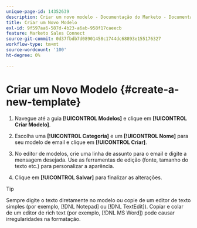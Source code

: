 ```yaml
---
unique-page-id: 14352639
description: Criar um novo modelo - Documentação do Marketo - Documentação do produto
title: Criar um Novo Modelo
exl-id: 9f597aa6-587d-4b23-a6ab-958f17caeecb
feature: Marketo Sales Connect
source-git-commit: 0d37fbdb7d08901458c1744dc68893e155176327
workflow-type: tm+mt
source-wordcount: '100'
ht-degree: 0%

---
```


# Criar um Novo Modelo {#create-a-new-template}

1. Navegue até a guia **[!UICONTROL Modelos]** e clique em **[!UICONTROL Criar Modelo]**.

1. Escolha uma **[!UICONTROL Categoria]** e um **[!UICONTROL Nome]** para seu modelo de email e clique em **[!UICONTROL Criar]**.

1. No editor de modelos, crie uma linha de assunto para o email e digite a mensagem desejada. Use as ferramentas de edição (fonte, tamanho do texto etc.) para personalizar a aparência.

1. Clique em **[!UICONTROL Salvar]** para finalizar as alterações.

>[!TIP]
>
>Sempre digite o texto diretamente no modelo ou copie de um editor de texto simples (por exemplo, [!DNL Notepad] ou [!DNL TextEdit]). Copiar e colar de um editor de rich text (por exemplo, [!DNL MS Word]) pode causar irregularidades na formatação.
